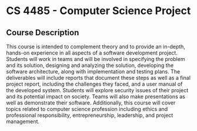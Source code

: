 # CS 4485 - Computer Science Project

## Course Description  
This course is intended to complement theory and to provide an in-depth, hands-on experience in all aspects of a software development project. Students will work in teams and will be involved in specifying the problem and its solution, designing and analyzing the solution, developing the software architecture, along with implementation and testing plans. The deliverables will include reports that document these steps as well as a final project report, including the challenges they faced, and a user manual of the developed system. Students will explore security issues of their project and its potential impact on society. Teams will also make presentations as well as demonstrate their software. Additionally, this course will cover topics related to computer science profession including ethics and professional responsibility, entrepreneurship, leadership, and project management.
